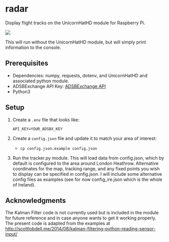 # radar
Display flight tracks on the UnicornHatHD module for Raspberry Pi.

![](SmartSelect_20190110-110709_Video%20Player.gif)

This will run without the UnicornHatHD module, but will simply print information to the console.

## Prerequisites 
* Dependencies: numpy, requests, dotenv, and UnicornHatHD and associated python module.
* ADSBExchange API Key: [ADSBExchange API](https://www.adsbexchange.com/data/)
* Python3

## Setup
1. Create a `.env` file that looks like:
    ```.env
    API_KEY=YOUR_ADSBX_KEY
    ```
2. Create a `config.json` file and update it to match your area of interest:
    * `cp config.json.example config.json`

3. Run the tracker.py module. This will load data from config.json, which by default is configured to the area around London Heathrow. Alternative coordinates for the map, tracking range, and any fixed points you wish to display can be specified in config.json. I will include some alternative config files as examples (see for now config_ire.json which is the whole of Ireland).

## Acknowledgments
The Kalman Filter code is not currently used but is included in the module for future reference and in case anyone wants to get it working properly. The present code is adapted from the examples at http://scottlobdell.me/2014/08/kalman-filtering-python-reading-sensor-input/
